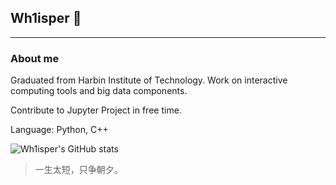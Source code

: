 ## Wh1isper 👋
---
### About me

Graduated from Harbin Institute of Technology. Work on interactive computing tools and big data components. 

Contribute to Jupyter Project in free time.

Language: Python, C++

![Wh1isper's GitHub stats](https://github-readme-stats.vercel.app/api?username=wh1isper&count_private=true)

> 一生太短，只争朝夕。
